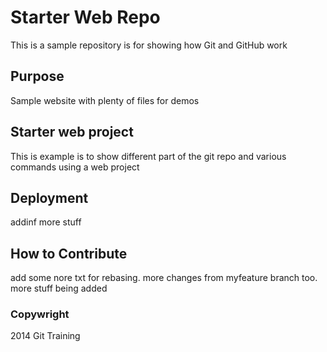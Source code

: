 # Starter Web Repo

This is a sample repository is for showing how Git and GitHub work

## Purpose

Sample website with plenty of files for demos

##  Starter web project

This is example is to show different part of the git repo and various commands using a web project

## Deployment

addinf more stuff

## How to Contribute

add some nore txt for rebasing. more changes from myfeature branch too.
more stuff being added

### Copywright
2014 Git Training

